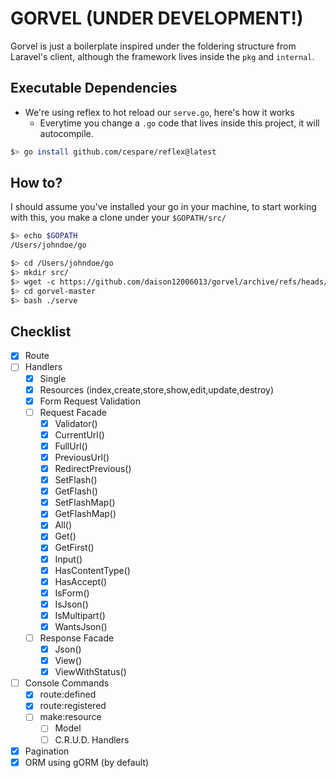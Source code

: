 # GORVEL (UNDER DEVELOPMENT!)

Gorvel is just a boilerplate inspired under the foldering structure from Laravel's client, although the framework lives inside the `pkg` and `internal`.

## Executable Dependencies

- We're using reflex to hot reload our `serve.go`, here's how it works
  - Everytime you change a `.go` code that lives inside this project, it will autocompile.

```bash
$> go install github.com/cespare/reflex@latest
```

## How to?

I should assume you've installed your go in your machine, to start working with this, you make a clone under your `$GOPATH/src/`

```bash
$> echo $GOPATH
/Users/johndoe/go

$> cd /Users/johndoe/go
$> mkdir src/
$> wget -c https://github.com/daison12006013/gorvel/archive/refs/heads/master.tar.gz -O - | tar -xz
$> cd gorvel-master
$> bash ./serve
```

## Checklist

- [x] Route
- [ ] Handlers
  - [x] Single
  - [x] Resources (index,create,store,show,edit,update,destroy)
  - [x] Form Request Validation
  - [ ] Request Facade
    - [x] Validator()
    - [x] CurrentUrl()
    - [x] FullUrl()
    - [x] PreviousUrl()
    - [x] RedirectPrevious()
    - [x] SetFlash()
    - [x] GetFlash()
    - [x] SetFlashMap()
    - [x] GetFlashMap()
    - [x] All()
    - [x] Get()
    - [x] GetFirst()
    - [x] Input()
    - [x] HasContentType()
    - [x] HasAccept()
    - [x] IsForm()
    - [x] IsJson()
    - [x] IsMultipart()
    - [x] WantsJson()
  - [ ] Response Facade
    - [x] Json()
    - [x] View()
    - [x] ViewWithStatus()
- [ ] Console Commands
  - [x] route:defined
  - [x] route:registered
  - [ ] make:resource
    - [ ] Model
    - [ ] C.R.U.D. Handlers
- [x] Pagination
- [x] ORM using gORM (by default)
